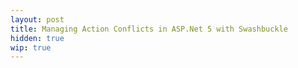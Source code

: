 ```yaml
---
layout: post
title: Managing Action Conflicts in ASP.Net 5 with Swashbuckle
hidden: true
wip: true
---
```

